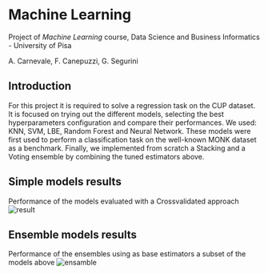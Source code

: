 # Machine Learning
Project of *Machine Learning* course, Data Science and Business Informatics - University of Pisa

A. Carnevale, F. Canepuzzi, G. Segurini

## Introduction
For this project it is required to solve a regression task on the CUP dataset. It is focused on
trying out the different models, selecting the best hyperparameters configuration and compare
their performances. We used: KNN, SVM, LBE, Random Forest and Neural Network. These
models were first used to perform a classification task on the well-known MONK dataset as
a benchmark. Finally, we implemented from scratch a Stacking and a Voting ensemble by
combining the tuned estimators above.

## Simple models results
Performance of the models evaluated with a Crossvalidated approach
![result](https://user-images.githubusercontent.com/63819344/179366228-9462cead-cd7a-4b0a-a2b9-23bc16a13674.png)

## Ensemble models results

Performance of the ensembles using as base estimators a subset of the models above
![ensamble](https://user-images.githubusercontent.com/63819344/179366242-b271fd0c-8d51-41f1-a733-f397e83c2a0d.png)

